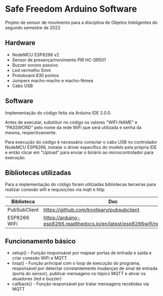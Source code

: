 # Safe Freedom Arduino Software
Projeto de sensor de movimento para a disciplina de Objetos Inteligentes do segundo semestre de 2022

## Hardware

- NodeMCU ESP8266 v2
- Sensor de presença/movimento PIR HC-SR501
- Buzzer sonoro passivo
- Led vermelho 5mm
- Protoboard 830 pontos
- Jumpers macho-macho e macho-fêmea
- Cabo USB

## Software
Implementação do código feita via Arduino IDE 2.0.0.

Antes de executar, substituir no código os valores "WIFI-NAME" e "PASSWORD" pelo nome da rede WiFi que será utilizada e senha da mesma, respectivamente.

Para execução do código é necessário conectar o cabo USB no controlador NodeMCU ESP8266, instalar o driver específico do modelo pela própria IDE e então clicar em "Upload" para enviar o binário ao microcontrolador para execução.

## Bibliotecas utilizadas
Para a implementação do código foram utilizadas bibliotecas terceiras para realizar conexão wifi e requisições via mqtt e http

| Biblioteca | Doc |
| ------ | ------ |
| PubSubClient | https://github.com/knolleary/pubsubclient |
| ESP8266 WiFi |https://arduino-esp8266.readthedocs.io/en/latest/esp8266wifi/readme.html |

## Funcionamento básico 

- setup() - Função responsável por mapear portas de entrada e saída e criar conexão WiFi e MQTT
- loop() - Função principal com o loop de execução do programa, responsável por detectar constantemente mudanças de sinal de entrada (porta do sensor), publicar mensagens no tópico MQTT e ativar os atuadores (led e buzzer)
- callback() - Função responsável por tratar mensagens recebidas via MQTT

